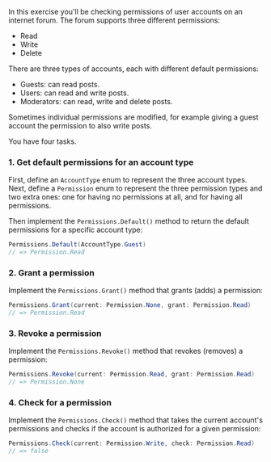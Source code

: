 In this exercise you'll be checking permissions of user accounts on an internet forum. The forum supports three different permissions:

- Read
- Write
- Delete

There are three types of accounts, each with different default permissions:

- Guests: can read posts.
- Users: can read and write posts.
- Moderators: can read, write and delete posts.

Sometimes individual permissions are modified, for example giving a guest account the permission to also write posts.

You have four tasks.

### 1. Get default permissions for an account type

First, define an `AccountType` enum to represent the three account types. Next, define a `Permission` enum to represent the three permission types and two extra ones: one for having no permissions at all, and for having all permissions.

Then implement the `Permissions.Default()` method to return the default permissions for a specific account type:

```csharp
Permissions.Default(AccountType.Guest)
// => Permission.Read
```

### 2. Grant a permission

Implement the `Permissions.Grant()` method that grants (adds) a permission:

```csharp
Permissions.Grant(current: Permission.None, grant: Permission.Read)
// => Permission.Read
```

### 3. Revoke a permission

Implement the `Permissions.Revoke()` method that revokes (removes) a permission:

```csharp
Permissions.Revoke(current: Permission.Read, grant: Permission.Read)
// => Permission.None
```

### 4. Check for a permission

Implement the `Permissions.Check()` method that takes the current account's permissions and checks if the account is authorized for a given permission:

```csharp
Permissions.Check(current: Permission.Write, check: Permission.Read)
// => false
```
